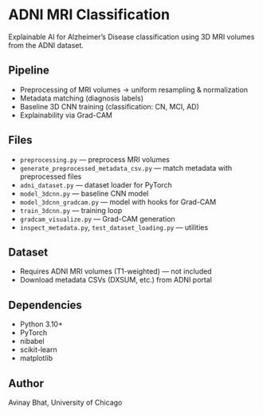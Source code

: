 # ADNI MRI Classification

Explainable AI for Alzheimer’s Disease classification using 3D MRI volumes from the ADNI dataset.

## Pipeline

- Preprocessing of MRI volumes → uniform resampling & normalization
- Metadata matching (diagnosis labels)
- Baseline 3D CNN training (classification: CN, MCI, AD)
- Explainability via Grad-CAM

## Files

- `preprocessing.py` — preprocess MRI volumes
- `generate_preprocessed_metadata_csv.py` — match metadata with preprocessed files
- `adni_dataset.py` — dataset loader for PyTorch
- `model_3dcnn.py` — baseline CNN model
- `model_3dcnn_gradcam.py` — model with hooks for Grad-CAM
- `train_3dcnn.py` — training loop
- `gradcam_visualize.py` — Grad-CAM generation
- `inspect_metadata.py`, `test_dataset_loading.py` — utilities

## Dataset

- Requires ADNI MRI volumes (T1-weighted) — not included
- Download metadata CSVs (DXSUM, etc.) from ADNI portal

## Dependencies

- Python 3.10+
- PyTorch
- nibabel
- scikit-learn
- matplotlib

## Author

Avinay Bhat, University of Chicago

